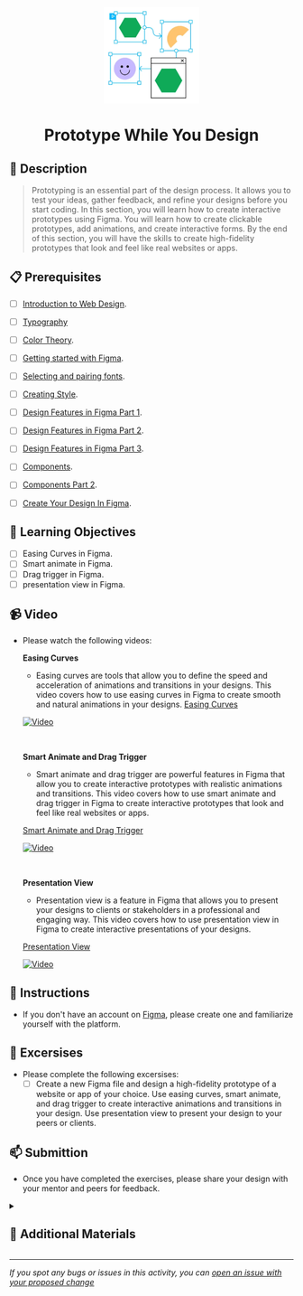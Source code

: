 <div align="center">
    <img src="../images/prototyping.webp" alt="Logo" height="170" align="center">
    <h1 align="center">Prototype While You Design</h1>
</div>

## 📝 Description
> Prototyping is an essential part of the design process. It allows you to test your ideas, gather feedback, and refine your designs before you start coding. In this section, you will learn how to create interactive prototypes using Figma. You will learn how to create clickable prototypes, add animations, and create interactive forms. By the end of this section, you will have the skills to create high-fidelity prototypes that look and feel like real websites or apps.

## 📋 Prerequisites
- [ ] [Introduction to Web Design](./web-design/01_web-design-concepts.md).
- [ ] [Typography](./02_typography.md)
- [ ] [Color Theory](./web-design/04_color_theory.md).
- [ ] [Getting started with Figma](./web-design/03_getting_started_with_Figma.md).
- [ ] [Selecting and pairing fonts](./web-design/05_fonts_and_colors.md).
- [ ] [Creating Style](./web-design/06_Figma_styling.md).
- [ ] [Design Features in Figma Part 1](./web-design/08_design_features_in_figma_part_1.md).
- [ ] [Design Features in Figma Part 2](./web-design/09_design_features_in_figma_part_2.md).
- [ ] [Design Features in Figma Part 3](./web-design/10_design_features_in_figma_part_3.md).
- [ ] [Components](./web-design/12_Create_Your_Design_In_Figma_part_1.md).
- [ ] [Components Part 2](./web-design/13_Create_Your_Design_In_Figma_part_2.md).
- [ ] [Create Your Design In Figma](./web-design/15_Create_Your_Design_In_Figma_part_3.md).



## 🎯 Learning Objectives
- [ ] Easing Curves in Figma.
- [ ] Smart animate in Figma.
- [ ] Drag trigger in Figma.
- [ ] presentation view in Figma.

## 📹 Video

- Please watch the following videos:
   <br>

    **Easing Curves**
    - Easing curves are tools that allow you to define the speed and acceleration of animations and transitions in your designs. This video covers how to use easing curves in Figma to create smooth and natural animations in your designs.
    <a href="https://www.youtube.com/watch?v=cAkOH9uaXHA&list=PLXDU_eVOJTx6zk5MDarIs0asNoZqlRG23&index=16" target="_blank">Easing Curves</a>

    [![Video](https://img.youtube.com/vi/cAkOH9uaXHA/0.jpg)](https://www.youtube.com/watch?v=cAkOH9uaXHA&list=PLXDU_eVOJTx6zk5MDarIs0asNoZqlRG23&index=16)

    <br>

    **Smart Animate and Drag Trigger**
    - Smart animate and drag trigger are powerful features in Figma that allow you to create interactive prototypes with realistic animations and transitions. This video covers how to use smart animate and drag trigger in Figma to create interactive prototypes that look and feel like real websites or apps.

    <a href="https://www.youtube.com/watch?v=6Id4INKEwb8&list=PLXDU_eVOJTx7aqRW3Skp1aRT9ktC3ctqA&index=2" target="_blank">Smart Animate and Drag Trigger</a>

    [![Video](https://img.youtube.com/vi/6Id4INKEwb8/0.jpg)](https://www.youtube.com/watch?v=6Id4INKEwb8&list=PLXDU_eVOJTx7aqRW3Skp1aRT9ktC3ctqA&index=2)

    <br>

    **Presentation View**
    - Presentation view is a feature in Figma that allows you to present your designs to clients or stakeholders in a professional and engaging way. This video covers how to use presentation view in Figma to create interactive presentations of your designs.

    <a href="https://www.youtube.com/watch?v=NooR1uqCgtg&list=PLXDU_eVOJTx7aqRW3Skp1aRT9ktC3ctqA&index=3" target="_blank">Presentation View</a>

    [![Video](https://img.youtube.com/vi/NooR1uqCgtg/0.jpg)](https://www.youtube.com/watch?v=NooR1uqCgtg&list=PLXDU_eVOJTx7aqRW3Skp1aRT9ktC3ctqA&index=3)
    

## 🔧 Instructions
- If you don't have an account on [Figma](https://www.figma.com/), please create one and familiarize yourself with the platform.
## 🚀 Excersises
- Please complete the following excersises:
    - [ ] Create a new Figma file and design a high-fidelity prototype of a website or app of your choice. Use easing curves, smart animate, and drag trigger to create interactive animations and transitions in your design. Use presentation view to present your design to your peers or clients.

## 📫 Submittion
- Once you have completed the exercises, please share your design with your mentor and peers for feedback.

<details>
    <summary>
        <h2>📌 Additional Materials</h2>
    </summary>
    <hr style="height:1px;border-width:0;color:gray;background-color:dark">
    <i>
        These are all optional, but if you're interested in exploring this topic further, here are some resources to help you.
    </i>

<br>
    <ul>
    <li><a href="https://www.youtube.com/watch?v=5eAhlY1nvUY" target="_blank">Carousal Animation Figma</a></li>
    </ul>
</details>

------

_If you spot any bugs or issues in this activity, you can [open an issue with your proposed change](https://github.com/Kick-StartDev/web-development-basic-curriculum/issues/new)_